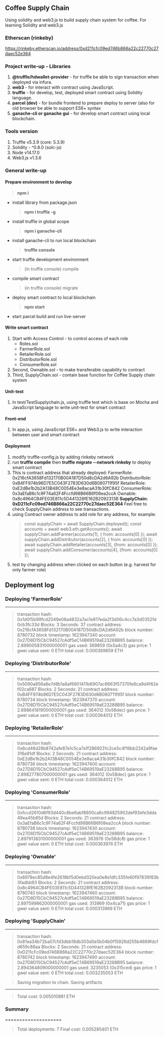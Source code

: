 ## Coffee Supply Chain

Using solidity and web3.js to build supply chain system for coffee. For learning Solidity and web3.js

### Etherscan (rinkeby)

https://rinkeby.etherscan.io/address/0xd211cfc09ed746b866a22c22770c27daec52e364

### Project write-up - Libraries

1.  **@truffle/hdwallet-provider** - for truffle be able to sign transaction when deployed via infura.
2.  **web3** - for interact with contract using JavaScript.
3.  **truffle** - for develop, test, deployed smart contract using Solidity language.
4.  **parcel (dev)** - for bundle frontend to prepare deploy to server (also for old browser be able to support ES6+ syntax
5.  **ganache-cli or ganache gui** - for develop smart contract using local blockchain.

### Tools version

1. Truffle v5.3.9 (core: 5.3.9)
2. Solidity - ^0.8.0 (solc-js)
3. Node v14.17.0
4. Web3.js v1.3.6

### General write-up

#### Prepare environment to develop

> **npm i**

- install library from package.json
  > **npm i truffle -g**
- install truffle in global scope
  > **npm i ganache-cli**
- install ganache-cli to run local blockchain
  > **truffle console**
- start truffle development environment
  > (in truffle console) compile
- compile smart contract
  > (in truffle console) migrate
- deploy smart contract to local blockchain
  > **npm start**
- start parcel build and run live-server

#### Write smart contract

1. Start with Access Control - to control access of each role
   - Roles.sol
   - FarmerRole.sol
   - RetailerRole.sol
   - DistributorRole.sol
   - ConsumerRole.sol
2. Second, Ownable.sol - to make transferable capability to contract
3. Third, SupplyChain.sol - contain base function for Coffee Supply chain system

#### Unit-test

1. In test/TestSupplychain.js, using truffle test which is base on Mocha and JavaScript language to write unit-test for smart contract

#### Front-end

1. In app.js, using JavaScript ES6+ and Web3.js to write interaction between user and smart contract

#### Deployment

1. modify truffle-config.js by adding rinkeby network
2. run **truffle compile** then **truffle migrate --network rinkeby** to deploy smart contract
3. This is contract address that already deployed:
   FarmerRole: 0x216cfA3658Fd132170B00A187D50d8cDA2d6A92b
   DistributorRole: 0xB4FF974b96D7E5C043F2783D630d6B080711f95f
   RetailerRole: 0xE2dBe1b2b2A13B48C0054Ee3e8acaA31b30fC842
   ConsumerRole: 0x3aEfaB6c1c9F74a62F4Fccfd98B66B6f08ea2ccA
   Ownable: 0x8c4964CB4FE03E811c5D441328fE162B2092313B
   **SupplyChain: 0xD211cFc09ed746B866a22C22770c27daec52E364**
   Feel free to check SupplyChain address to see transactions.
4. using Contract owner address to add role for any address, for example:
   > const supplyChain = await SupplyChain.deployed();
   > const accounts = await web3.eth.getAccounts(); await supplyChain.addFarmer(accounts[1], { from: accounts[0] });
   > await supplyChain.addDistributor(accounts[2], { from: accounts[0] });
   > await supplyChain.addRetailer(accounts[3], {from: accounts[0] });
   > await supplyChain.addConsumer(accounts[4], {from: accounts[0] });
5. test by changing address when clicked on each button (e.g. harvest for only farmer role)

## Deployment log

### Deploying 'FarmerRole'

---

> transaction hash: 0x1d0f5b99fcd2049e08a4832a7ac1e817eda2f3d06c4cc7a3d0352fd0cb3fc33d
> Blocks: 3 Seconds: 37
> contract address: 0x216cfA3658Fd132170B00A187D50d8cDA2d6A92b
> block number: 8780732
> block timestamp: 1623947340
> account: 0x27D8D15CbC94527cAdf5eC14B69519aE23288B95
> balance: 2.899005831000000001
> gas used: 369859 (0x5a4c3)
> gas price: 1 gwei
> value sent: 0 ETH
> total cost: 0.000369859 ETH

### Deploying 'DistributorRole'

---

> transaction hash: 0x5090a856a8e7d8b1a6af6601411b6907ac6663f57370fe8ca9d4f62ef02ca687
> Blocks: 2 Seconds: 21
> contract address: 0xB4FF974b96D7E5C043F2783D630d6B080711f95f
> block number: 8780734
> block timestamp: 1623947370
> account: 0x27D8D15CbC94527cAdf5eC14B69519aE23288B95
> balance: 2.898641819000000001
> gas used: 364012 (0x58dec)
> gas price: 1 gwei
> value sent: 0 ETH
> total cost: 0.000364012 ETH

### Deploying 'RetailerRole'

---

> transaction hash: 0x6cd46d28b8742afe87e1c5ca7a1f2869231c2ce5c4f16bb2242a9fae316a91df
> Blocks: 2 Seconds: 21
> contract address: 0xE2dBe1b2b2A13B48C0054Ee3e8acaA31b30fC842
> block number: 8780736
> block timestamp: 1623947400
> account: 0x27D8D15CbC94527cAdf5eC14B69519aE23288B95
> balance: 2.898277807000000001
> gas used: 364012 (0x58dec)
> gas price: 1 gwei
> value sent: 0 ETH
> total cost: 0.000364012 ETH

### Deploying 'ConsumerRole'

---

> transaction hash: 0xfccd2610d6f93d440c8be6abf8800ca6c994825902def93efe3dda49ea45b85d
> Blocks: 2 Seconds: 21
> contract address: 0x3aEfaB6c1c9F74a62F4Fccfd98B66B6f08ea2ccA
> block number: 8780738
> block timestamp: 1623947430
> account: 0x27D8D15CbC94527cAdf5eC14B69519aE23288B95
> balance: 2.897913831000000001
> gas used: 363976 (0x58dc8)
> gas price: 1 gwei
> value sent: 0 ETH
> total cost: 0.000363976 ETH

### Deploying 'Ownable'

---

> transaction hash: 0x8978ec85d8e4fe2618bf5d0ebd320ea0e8e1dfc335fe60f97839f83b3fadbb93
> Blocks: 2 Seconds: 21
> contract address: 0x8c4964CB4FE03E811c5D441328fE162B2092313B
> block number: 8780740
> block timestamp: 1623947460
> account: 0x27D8D15CbC94527cAdf5eC14B69519aE23288B95
> balance: 2.897599862000000001
> gas used: 313969 (0x4ca71)
> gas price: 1 gwei
> value sent: 0 ETH
> total cost: 0.000313969 ETH

### Deploying 'SupplyChain'

---

> transaction hash: 0x81ea34b72ba07cfd3dbb18db303d0e5b04b0f15926d255b4669fdcfd659c88aa
> Blocks: 2 Seconds: 21
> contract address: 0xD211cFc09ed746B866a22C22770c27daec52E364
> block number: 8780742
> block timestamp: 1623947490
> account: 0x27D8D15CbC94527cAdf5eC14B69519aE23288B95
> balance: 2.894364809000000001
> gas used: 3235053 (0x315ced)
> gas price: 1 gwei
> value sent: 0 ETH
> total cost: 0.003235053 ETH

> Saving migration to chain.
> Saving artifacts

---

> Total cost: 0.005010881 ETH

### Summary

====================

> Total deployments: 7
> Final cost: 0.005285401 ETH
